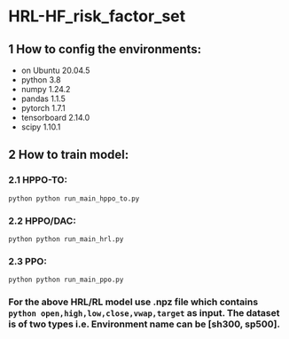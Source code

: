 # HRL-HF_risk_factor_set
## 1 How to config the environments:
- on Ubuntu 20.04.5
- python 3.8
- numpy 1.24.2
- pandas 1.1.5
- pytorch 1.7.1
- tensorboard 2.14.0
- scipy 1.10.1
## 2 How to train model:
### 2.1 HPPO-TO: 
```python python run_main_hppo_to.py ```
### 2.2 HPPO/DAC:
```python python run_main_hrl.py ```
### 2.3 PPO:     
```python python run_main_ppo.py ```
### For the above HRL/RL model use .npz file which contains ```python open,high,low,close,vwap,target``` as input. The dataset is of two types i.e. Environment name can be [sh300, sp500].
